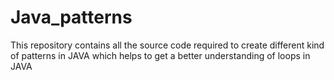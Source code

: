# Java_patterns
This repository contains all the source code required to create different kind of patterns in JAVA which helps to get a better understanding of loops in JAVA
